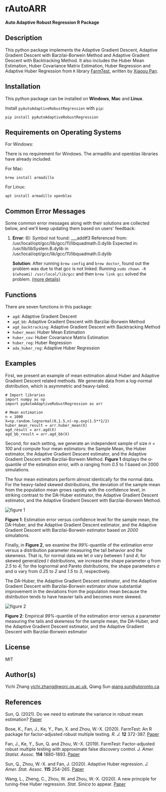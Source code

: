 # rAutoARR

**Auto Adaptive Robust Regression R Package**

## Description

This python package implements the Adaptive Gradient Descent, Adaptive Gradient Descent with Barzilai-Borwein Method and Adaptive Gradient Descent with Backtracking Method. It also includes the Huber Mean Estimation, Huber Covariance Matrix Estimation, Huber Regression and Adaptive Huber Regression from `R` library [FarmTest](https://CRAN.R-project.org/package=FarmTest), written by [Xiaoou Pan](https://www.math.ucsd.edu/~xip024/).

## Installation

This python package can be installed on **Windows**, **Mac** and **Linux**.

Install `pyAutoAdaptiveRobustRegression` with `pip`:

```
pip install pyAutoAdaptiveRobustRegression
```

## Requirements on Operating Systems

For Windows:

There is no requirement for Windows. The armadillo and openblas libraries have already included.

For Mac:

```
brew install armadillo
```

For Linux:

```
apt install armadillo openblas
```

## Common Error Messages

Some common error messages along with their solutions are collected below, and we'll keep updating them based on users' feedback:

1. **Error**: 6): Symbol not found: ___addtf3 Referenced from: /usr/local/opt/gcc/lib/gcc/11/libquadmath.0.dylib 
Expected in: /usr/lib/libSystem.B.dylib 
in /usr/local/opt/gcc/lib/gcc/11/libquadmath.0.dylib

   **Solution**: After running `brew config` and `brew doctor`, found out the problem was due to that gcc is not linked. Running `sudo chown -R $(whoami) /usr/local/lib/gcc` and then `brew link gcc` solved the problem. [(more details)](https://github.com/CMU-Perceptual-Computing-Lab/openpose/issues/1053)

## Functions

There are seven functions in this package:

-   `agd`: Adaptive Gradient Descent
-   `agd_bb`: Adaptive Gradient Descent with Barzilai-Borwein Method
-   `agd_backtracking`: Adaptive Gradient Descent with Backtracking Method
-   `huber_mean`: Huber Mean Estimation
-   `huber_cov`: Huber Covariance Matrix Estimation
-   `huber_reg`: Huber Regression
-   `ada_huber_reg`: Adaptive Huber Regression


## Examples 

First, we present an example of mean estimation about Huber and Adaptive Gradient Descent related methods. We generate data from a log-normal distribution, which is asymmetric and heavy-tailed.

```
# Import libraries
import numpy as np
import pyAutoAdaptiveRobustRegression as arr

# Mean estimation
n = 1000
X=np.random.lognormal(0,1.5,n)-np.exp(1.5**2/2)
huber_mean_result = arr.huber_mean(X)
agd_result = arr.agd(X)
agd_bb_result = arr.agd_bb(X)
```

Second, for each setting, we generate an independent sample of size *n = 100* and compute four mean estimators: the Sample Mean, the Huber estimator, the Adaptive Gradient Descent estimator, and the Adaptive Gradient Descent with Barzilai-Borwein Method. **Figure 1** displays the &alpha;-quantile of the estimation error, with &alpha; ranging from *0.5* to *1* based on 2000 simulations.

The four mean estimators perform almost identically for the normal data. For the heavy-tailed skewed distributions, the deviation of the sample mean from the population mean grows rapidly with the confidence level, in striking contrast to the DA-Huber estimator, the Adaptive Gradient Descent estimator, and the Adaptive Gradient Descent with Barzilai-Borwein Method.

![figure 1](https://github.com/YichiZhang-Oxford/pyAutoAdaptiveRobustRegression/blob/main/example/figure_1.png)

**Figure 1**: Estimation error versus confidence level for the sample mean, the DA-Huber, and the Adaptive Gradient Descent estimator, and the Adaptive Gradient Descent with Barzilai-Borwein estimator based on *2000* simulations.

Finally, in **Figure 2**, we examine the *99%*-quantile of the estimation error versus a distribution parameter measuring the tail behavior and the skewness. That is, for normal data we let &sigma; vary between *1* and *4*; for skewed generalized *t* distributions, we increase the shape parameter *q* from *2.5* to *4*; for the lognormal and Pareto distributions, the shape parameters &sigma; and &alpha; vary from *0.25* to *2* and *1.5* to *3*, respectively.

The DA-Huber, the Adaptive Gradient Descent estimator, and the Adaptive Gradient Descent with Barzilai-Borwein estimator show substantial improvement in the deviations from the population mean because the distribution tends to have heavier tails and becomes more skewed.

![figure 2](https://github.com/YichiZhang-Oxford/pyAutoAdaptiveRobustRegression/blob/main/example/figure_2.png)

**Figure 2**: Empirical *99%*-quantile of the estimation error versus a parameter measuring
the tails and skewness for the sample mean, the DA-Huber, and the Adaptive Gradient Descent estimator, and the Adaptive Gradient Descent with Barzilai-Borwein estimator

## License

MIT

## Author(s)

Yichi Zhang <yichi.zhang@worc.ox.ac.uk>, Qiang Sun <qiang.sun@utoronto.ca>

## References

Sun, Q. (2021). Do we need to estimate the variance in robust mean estimation? [Paper](https://arxiv.org/pdf/2107.00118.pdf) 

Bose, K., Fan, J., Ke, Y., Pan, X. and Zhou, W.-X. (2020). FarmTest: An R package for factor-adjusted robust multiple testing. *R. J.* **12** 372-387. [Paper](https://journal.r-project.org/archive/2021/RJ-2021-023/index.html)

Fan, J., Ke, Y., Sun, Q. and Zhou, W.-X. (2019). FarmTest: Factor-adjusted robust multiple testing with approximate false discovery control. *J. Amer. Statist. Assoc.* **114** 1880-1893. [Paper](https://www.tandfonline.com/doi/full/10.1080/01621459.2018.1527700) 

Sun, Q., Zhou, W.-X. and Fan, J. (2020). Adaptive Huber regression. *J. Amer. Stat. Assoc.* **115** 254-265. [Paper](https://doi.org/10.1080/01621459.2018.1543124)

Wang, L., Zheng, C., Zhou, W. and Zhou, W.-X. (2020). A new principle for tuning-free Huber regression. *Stat. Sinica* to appear. [Paper](https://www.math.ucsd.edu/~wez243/tfHuber.pdf)